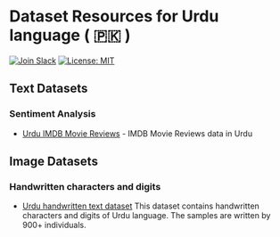 Dataset Resources for Urdu language ( 🇵🇰 )
========================================================

[![Join Slack](https://img.shields.io/badge/join-us%20on%20slack-gray.svg?longCache=true&logo=slack&colorB=red)](https://join.slack.com/t/urduhack/shared_invite/enQtNDE5NDg4NzU2Mzg4LTk3ZDNlYzBhOWM5MGY0ZGE0ZmNmNzU2ZTViYjAwMTg3NTBmZGU4OTM0M2E0MzQ0NDI1MDIyYzVkYTVmZTkyZjg)
[![License: MIT](https://img.shields.io/badge/license-MIT-blue.svg)](https://github.com/urduhack/urduhack/blob/master/LICENSE)

## Text Datasets

### Sentiment Analysis
- [Urdu IMDB Movie Reviews](https://www.kaggle.com/akkefa/imdb-dataset-of-50k-movie-translated-urdu-reviews) - IMDB Movie Reviews data in Urdu


## Image Datasets

### Handwritten characters and digits
- [Urdu handwritten text dataset](https://github.com/urduhack/urdu-datasets/releases/tag/urdu_handwritten_text_dataset_v1.0.0) This dataset contains handwritten characters and digits of Urdu language. The samples are written by 900+ individuals.

